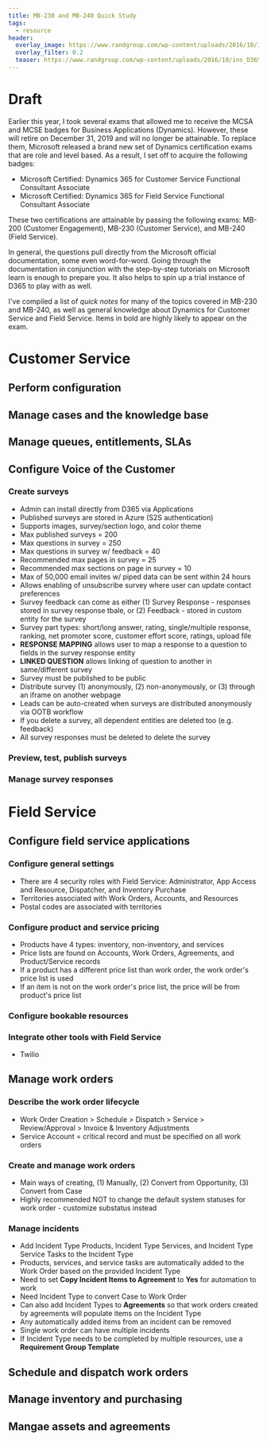 ```yaml
---
title: MB-230 and MB-240 Quick Study
tags:
  - resource
header:
  overlay_image: https://www.randgroup.com/wp-content/uploads/2016/10/ins_D365_v1.jpg
  overlay_filter: 0.2
  teaser: https://www.randgroup.com/wp-content/uploads/2016/10/ins_D365_v1.jpg
---
```


# Draft

Earlier this year, I took several exams that allowed me to receive the MCSA and MCSE badges for Business Applications (Dynamics). However, these will retire on December 31, 2019 and will no longer be attainable. To replace them, Microsoft released a brand new set of Dynamics certification exams that are role and level based. As a result, I set off to acquire the following badges:

* Microsoft Certified: Dynamics 365 for Customer Service Functional Consultant Associate
* Microsoft Certified: Dynamics 365 for Field Service Functional Consultant Associate

These two certifications are attainable by passing the following exams: MB-200 (Customer Engagement), MB-230 (Customer Service), and MB-240 (Field Service).

In general, the questions pull directly from the Microsoft official documentation, some even word-for-word. Going through the documentation in conjunction with the step-by-step tutorials on Microsoft learn is enough to prepare you. It also helps to spin up a trial instance of D365 to play with as well. 

I've compiled a list of _quick notes_ for many of the topics covered in MB-230 and MB-240, as well as general knowledge about Dynamics for Customer Service and Field Service. Items in bold are highly likely to appear on the exam.

# Customer Service

## Perform configuration

## Manage cases and the knowledge base

## Manage queues, entitlements, SLAs

## Configure Voice of the Customer

### Create surveys

* Admin can install directly from D365 via Applications
* Published surveys are stored in Azure (S2S authentication)
* Supports images, survey/section logo, and color theme
* Max published surveys = 200
* Max questions in survey = 250
* Max questions in survey w/ feedback = 40
* Recommended max pages in survey = 25
* Recommended max sections on page in survey = 10
* Max of 50,000 email invites w/ piped data can be sent within 24 hours
* Allows enabling of unsubscribe survey where user can update contact preferences
* Survey feedback can come as either (1) Survey Response - responses stored in survey response tbale, or (2) Feedback - stored in custom entity for the survey
* Survey part types: short/long answer, rating, single/multiple response, ranking, net promoter score, customer effort score, ratings, upload file
* **RESPONSE MAPPING** allows user to map a response to a question to fields in the survey response entity
* **LINKED QUESTION** allows linking of question to another in same/different survey
* Survey must be published to be public
* Distribute survey (1) anonymously, (2) non-anonymously, or (3) through an iframe on another webpage
* Leads can be auto-created when surveys are distributed anonymously via OOTB workflow
* If you delete a survey, all dependent entities are deleted too (e.g. feedback)
* All survey responses must be deleted to delete the survey

### Preview, test, publish surveys

### Manage survey responses


# Field Service

## Configure field service applications

### Configure general settings

* There are 4 security roles with Field Service: Administrator, App Access and Resource, Dispatcher, and Inventory Purchase
* Territories associated with Work Orders, Accounts, and Resources
* Postal codes are associated with territories

### Configure product and service pricing

* Products have 4 types: inventory, non-inventory, and services
* Price lists are found on Accounts, Work Orders, Agreements, and Product/Service records
* If a product has a different price list than work order, the work order's price list is used
* If an item is not on the work order's price list, the price will be from product's price list

### Configure bookable resources

### Integrate other tools with Field Service

* Twilio

## Manage work orders

### Describe the work order lifecycle

* Work Order Creation > Schedule > Dispatch > Service > Review/Approval > Invoice & Inventory Adjustments
* Service Account = critical record and must be specified on all work orders

### Create and manage work orders

* Main ways of creating, (1) Manually, (2) Convert from Opportunity, (3) Convert from Case
* Highly recommended NOT to change the default system statuses for work order - customize substatus instead

### Manage incidents

* Add Incident Type Products, Incident Type Services, and Incident Type Service Tasks to the Incident Type
* Products, services, and service tasks are automatically added to the Work Order based on the provided Incident Type
* Need to set **Copy Incident Items to Agreement** to **Yes** for automation to work
* Need Incident Type to convert Case to Work Order
* Can also add Incident Types to **Agreements** so that work orders created by agreements will populate items on the Incident Type
* Any automatically added items from an incident can be removed
* Single work order can have multiple incidents
* If Incident Type needs to be completed by multiple resources, use a **Requirement Group Template**

## Schedule and dispatch work orders

## Manage inventory and purchasing

## Mangae assets and agreements


